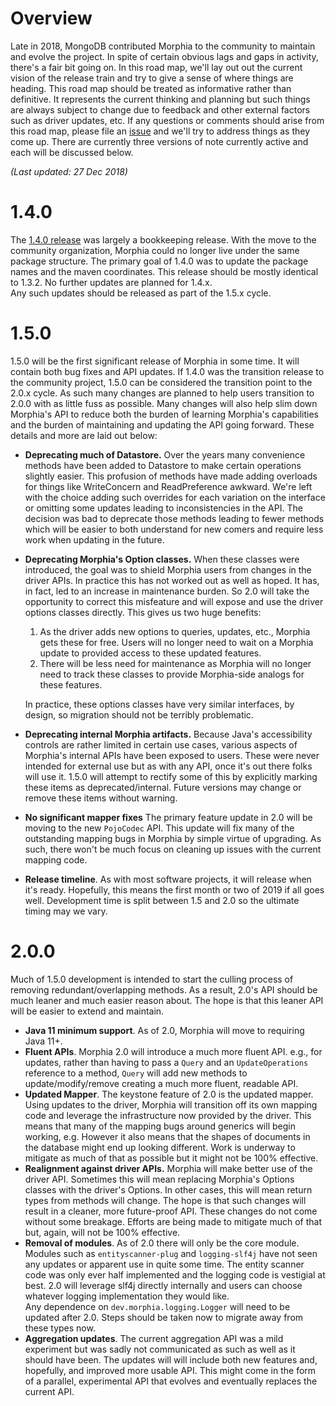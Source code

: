 # Overview

Late in 2018, MongoDB contributed Morphia to the community to maintain and evolve the project.  In spite of certain obvious lags 
and gaps in activity, there's a fair bit going on.  In this road map, we'll lay out out the current vision of the release train and try 
to give a sense of where things are heading.  This road map should be treated as informative rather than definitive.  It represents the 
current thinking and planning but such things are always subject to change due to feedback and other external factors such as driver 
updates, etc.  If any questions or comments should arise from this road map, please file an 
 [issue](https://github.com/MorphiaOrg/morphia/issues) and we'll try to address things as they come up.  There are currently three 
 versions of note currently active and each will be discussed below.

_(Last updated:  27 Dec 2018)_

# 1.4.0

The [1.4.0 release](https://github.com/MorphiaOrg/morphia/releases/tag/r1.4.0) was largely a bookkeeping release.  With the move to the 
community organization, Morphia could no longer live under the same package structure.  The primary goal of 1.4.0 was to update the 
package names and the maven coordinates.  This release should be mostly identical to 1.3.2.  No further updates are planned for 1.4.x.  
Any such updates should be released as part of the 1.5.x cycle.

# 1.5.0

1.5.0 will be the first significant release of Morphia in some time.  It will contain both bug fixes and API updates.  If 1.4.0 was the 
transition release to the community project, 1.5.0 can be considered the transition point to the 2.0.x cycle.  As such many changes are 
planned to help users transition to 2.0.0 with as little fuss as possible.  Many changes will also help slim down Morphia's API to 
reduce both the burden of learning Morphia's capabilities and the burden of maintaining and updating the API going forward.  These 
details and more are laid out below:

* **Deprecating much of Datastore.**  Over the years many convenience methods have been added to Datastore to make certain operations 
slightly easier.  This profusion of methods have made adding overloads for things like WriteConcern and ReadPreference awkward.  We're 
left with the choice adding such overrides for each variation on the interface or omitting some updates leading to inconsistencies in 
the API.  The decision was bad to deprecate those methods leading to fewer methods which will be easier to both understand for new 
comers and require less work when updating in the future.
* **Deprecating Morphia's Option classes.**  When these classes were introduced, the goal was to shield Morphia users from changes in the 
driver APIs.  In practice this has not worked out as well as hoped.  It has, in fact, led to an increase in maintenance burden.  So 2.0 
will take the opportunity to correct this misfeature and will expose and use the driver options classes directly.  This gives us two 
huge benefits:
    1.  As the driver adds new options to queries, updates, etc., Morphia gets these for free.  Users will no longer need to wait on a 
    Morphia update to provided access to these updated features.
    2. There will be less need for maintenance as Morphia will no longer need to track these classes to provide Morphia-side analogs for
     these features.

  In practice, these options classes have very similar interfaces, by design, so migration should not be terribly problematic.
* **Deprecating internal Morphia artifacts.**  Because Java's accessibility controls are rather limited in certain use cases, various 
aspects of Morphia's internal APIs have been exposed to users.  These were never intended for external use but as with any API, once 
it's out there folks will use it.  1.5.0 will attempt to rectify some of this by explicitly marking these items as deprecated/internal. 
 Future versions may change or remove these items without warning.
* **No significant mapper fixes**  The primary feature update in 2.0 will be moving to the new `PojoCodec` API.  This update will fix many
 of the outstanding mapping bugs in Morphia by simple virtue of upgrading.  As such, there won't be much focus on cleaning up issues 
 with the current mapping code.
* **Release timeline**.  As with most software projects, it will release when it's ready.    Hopefully, this means the first month or two 
of 2019 if all goes well.  Development time is split between 1.5 and 2.0 so the ultimate timing may we vary.

# 2.0.0

Much of 1.5.0 development is intended to start the culling process of removing redundant/overlapping methods.  As a result, 2.0's API 
should be much leaner and much easier reason about.  The hope is that this leaner API will be easier to extend and maintain.
* **Java 11 minimum support**.  As of 2.0, Morphia will move to requiring Java 11+.
* **Fluent APIs**.  Morphia 2.0 will introduce a much more fluent API.  e.g., for updates, rather than having to pass a `Query` and an
 `UpdateOperations` reference to a method, `Query` will add new methods to update/modify/remove creating a much more fluent, readable API.
* **Updated Mapper**.  The keystone feature of 2.0 is the updated mapper.  Using updates to the driver, Morphia will transition off its 
own mapping code and leverage the infrastructure now provided by the driver.  This means that many of the mapping bugs around generics 
will begin working, e.g.  However it also means that the shapes of documents in the database might end up looking different.  Work is 
underway to mitigate as much of that as possible but it might not be 100% effective.
* **Realignment against driver APIs.** Morphia will make better use of the driver API.  Sometimes this will mean replacing Morphia's 
Options classes with the driver's Options.  In other cases, this will mean return types from methods will change.  The hope is that such
 changes will result in a cleaner, more future-proof API.  These changes do not come without some breakage.  Efforts are being made to 
 mitigate much of that but, again, will not be 100% effective.
* **Removal of modules**.  As of 2.0 there will only be the core module.  Modules such as `entityscanner-plug` and `logging-slf4j` have 
not seen any updates or apparent use in quite some time.  The entity scanner code was only ever half implemented and the logging code is 
vestigial at best.  2.0 will leverage slf4j directly internally and users can choose whatever logging implementation they would like.  
Any dependence on `dev.morphia.logging.Logger` will need to be updated after 2.0.  Steps should be taken now to migrate away from these 
types now.  
* **Aggregation updates**.  The current aggregation API was a mild experiment but was sadly not communicated as such as well as it
 should have been.  The updates will will include both new features and, hopefully, and improved more usable API.  This might come in 
 the form of a parallel, experimental API that evolves and eventually replaces the current API.
